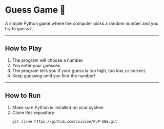 # Guess Game 🎯

A simple Python game where the computer picks a random number and you try to guess it.

---

## How to Play
1. The program will choose a number.
2. You enter your guesses.
3. The program tells you if your guess is too high, too low, or correct.
4. Keep guessing until you find the number!

---

## How to Run
1. Make sure Python is installed on your system.
2. Clone this repository:
   ```bash
   git clone https://github.com/isiviee/PLP-SEE.git

